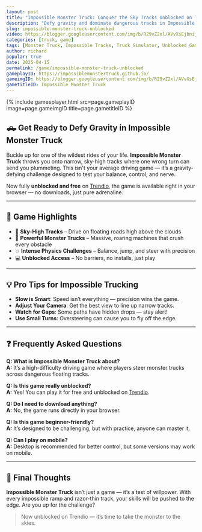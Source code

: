 ```yaml
---
layout: post
title: "Impossible Monster Truck: Conquer the Sky Tracks Unblocked on Trendio"
description: "Defy gravity and dominate dangerous tracks in Impossible Monster Truck — now unblocked and free to play on Trendio."
slug: impossible-monster-truck-unblocked
video: https://blogger.googleusercontent.com/img/b/R29vZ2xl/AVvXsEjbnijt3V1VPDu7HrXcnhiOuwD9Pqwc2bzEdVbgIbUX4O3sFTqVBIRz45qRYcd03BiSb8Y37mtp_pG3rX_oQqyD4KEj0sE6f2Go4A8f5bwXDyo-g5FK_r4hqou1RZdN1xnNda5Y16HMxzmfzA4IdIFjzJFAH24Dt9cpLOdF3eZ56iXV6pSjxKe3LJYoZ0w/s320/impossible-monster-truck.png
categories: [truck, game]
tags: [Monster Truck, Impossible Tracks, Truck Simulator, Unblocked Games, Sky Driving]
author: richard
popular: true
date: 2025-04-15
permalink: /game/impossible-monster-truck-unblocked
gameplayID: https://impossiblemonstertruck.github.io/
gameimgID: https://blogger.googleusercontent.com/img/b/R29vZ2xl/AVvXsEjbnijt3V1VPDu7HrXcnhiOuwD9Pqwc2bzEdVbgIbUX4O3sFTqVBIRz45qRYcd03BiSb8Y37mtp_pG3rX_oQqyD4KEj0sE6f2Go4A8f5bwXDyo-g5FK_r4hqou1RZdN1xnNda5Y16HMxzmfzA4IdIFjzJFAH24Dt9cpLOdF3eZ56iXV6pSjxKe3LJYoZ0w/s320/impossible-monster-truck.png
gametitleID: Impossible Monster Truck
---
```


{% include gamesplayer.html
  src=page.gameplayID
  image=page.gameimgID
  title=page.gametitleID
%}

## 🛻 Get Ready to Defy Gravity in Impossible Monster Truck

Buckle up for one of the wildest rides of your life. **Impossible Monster Truck** throws you onto narrow, sky-high tracks where one wrong turn can send you plummeting. This isn't your average driving game — it’s a gravity-defying challenge designed to test your balance, control, and nerve.

Now fully **unblocked and free** on [Trendio](https://www.trendio.homes/), the game is available right in your browser — no downloads, just pure adrenaline.

---

## 🚧 Game Highlights

- 🌌 **Sky-High Tracks** – Drive on floating roads high above the clouds
- 🚙 **Powerful Monster Trucks** – Massive, roaring machines that crush every obstacle
- 💥 **Intense Physics Challenges** – Balance, jump, and steer with precision
- 💻 **Unblocked Access** – No barriers, no installs, just play

---

## 💡 Pro Tips for Impossible Trucking

- **Slow is Smart**: Speed isn’t everything — precision wins the game.
- **Adjust Your Camera**: Get the best view to line up narrow tracks.
- **Watch for Gaps**: Some paths have hidden drops — stay alert!
- **Use Small Turns**: Oversteering can cause you to fly off the edge.

---

## ❓ Frequently Asked Questions

**Q: What is Impossible Monster Truck about?**  
**A:** It’s a high-difficulty driving game where players steer monster trucks across dangerous floating tracks.

**Q: Is this game really unblocked?**  
**A:** Yes! You can play it for free and unblocked on [Trendio](https://www.trendio.homes/).

**Q: Do I need to download anything?**  
**A:** No, the game runs directly in your browser.

**Q: Is this game beginner-friendly?**  
**A:** It’s designed to be challenging, but with practice, anyone can master it.

**Q: Can I play on mobile?**  
**A:** Desktop is recommended for better control, but some versions may work on mobile.

---

## 🏁 Final Thoughts

**Impossible Monster Truck** isn’t just a game — it’s a test of willpower. With every impossible ramp and razor-thin track, your skills will be pushed to the edge. Are you up for the challenge?

> Now unblocked on Trendio — it’s time to take the monster to the skies.
